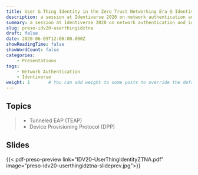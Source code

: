 ```yaml
---
title: User & Thing Identity in the Zero Trust Networking Era @ Identiverse 2020
description: a session at Identiverse 2020 on network authentication and identity in the zero trust networking era
summary: a session at Identiverse 2020 on network authentication and identity in the zero trust networking era
slug: preso-idv20-userthingidztna
draft: false
date: 2020-06-09T12:00:00.000Z
showReadingTime: false
showWordCount: false
categories:
    - Presentations
tags:
    - Network Authentication
    - Identiverse
weight: 1       # You can add weight to some posts to override the default sorting (date descending)
---
```


## Topics

> - Tunneled EAP (TEAP)
> - Device Provisioning Protocol (DPP)

## Slides

{{< pdf-preso-preview link="IDV20-UserThingIdentityZTNA.pdf" image="preso-idv20-userthingidztna-slideprev.jpg">}}
